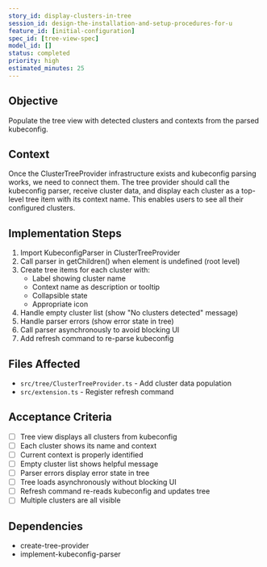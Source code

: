 ```yaml
---
story_id: display-clusters-in-tree
session_id: design-the-installation-and-setup-procedures-for-u
feature_id: [initial-configuration]
spec_id: [tree-view-spec]
model_id: []
status: completed
priority: high
estimated_minutes: 25
---
```


## Objective

Populate the tree view with detected clusters and contexts from the parsed kubeconfig.

## Context

Once the ClusterTreeProvider infrastructure exists and kubeconfig parsing works, we need to connect them. The tree provider should call the kubeconfig parser, receive cluster data, and display each cluster as a top-level tree item with its context name. This enables users to see all their configured clusters.

## Implementation Steps

1. Import KubeconfigParser in ClusterTreeProvider
2. Call parser in getChildren() when element is undefined (root level)
3. Create tree items for each cluster with:
   - Label showing cluster name
   - Context name as description or tooltip
   - Collapsible state
   - Appropriate icon
4. Handle empty cluster list (show "No clusters detected" message)
5. Handle parser errors (show error state in tree)
6. Call parser asynchronously to avoid blocking UI
7. Add refresh command to re-parse kubeconfig

## Files Affected

- `src/tree/ClusterTreeProvider.ts` - Add cluster data population
- `src/extension.ts` - Register refresh command

## Acceptance Criteria

- [ ] Tree view displays all clusters from kubeconfig
- [ ] Each cluster shows its name and context
- [ ] Current context is properly identified
- [ ] Empty cluster list shows helpful message
- [ ] Parser errors display error state in tree
- [ ] Tree loads asynchronously without blocking UI
- [ ] Refresh command re-reads kubeconfig and updates tree
- [ ] Multiple clusters are all visible

## Dependencies

- create-tree-provider
- implement-kubeconfig-parser

